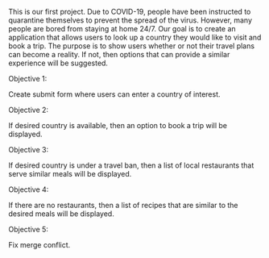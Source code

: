 This is our first project. Due to COVID-19, people have been instructed to quarantine themselves to prevent the spread of the virus. However, many people are bored from staying at home 24/7. Our goal is to create an application that allows users to look up a country they would like to visit and book a trip. The purpose is to show users whether or not their travel plans can become a reality. If not, then options that can provide a similar experience will be suggested.

Objective 1:

Create submit form where users can enter a country of interest.

Objective 2:

If desired country is available, then an option to book a trip will be displayed.

Objective 3:

If desired country is under a travel ban, then a list of local restaurants that serve similar meals will be displayed.

Objective 4:

If there are no restaurants, then a list of recipes that are similar to the desired meals will be displayed.

Objective 5:

Fix merge conflict.
